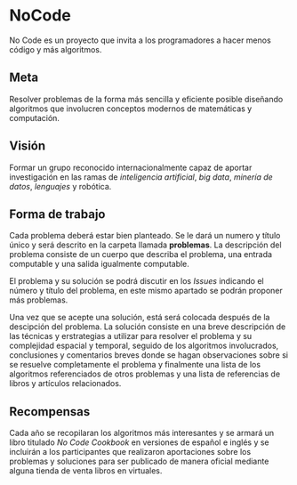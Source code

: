 # NoCode

No Code es un proyecto que invita a los programadores a hacer menos código y más algoritmos.

## Meta

Resolver problemas de la forma más sencilla y eficiente posible diseñando algoritmos que involucren conceptos modernos de matemáticas y computación.

## Visión

Formar un grupo reconocido internacionalmente capaz de aportar investigación en las ramas de _inteligencia artificial_, _big data_, _minería de datos_, _lenguajes_ y robótica.

## Forma de trabajo

Cada problema deberá estar bien planteado. Se le dará un numero y título único y será descrito en la carpeta llamada __problemas__. La descripción del problema consiste de un cuerpo que describa el problema, una entrada computable y una salida igualmente computable.

El problema y su solución se podrá discutir en los _Issues_ indicando el número y título del problema, en este mismo apartado se podrán proponer más problemas.

Una vez que se acepte una solución, está será colocada después de la descipción del problema. La solución consiste en una breve descripción de las técnicas y erstrategias a utilizar para resolver el problema y su complejidad espacial y temporal, seguido de los algoritmos involucrados, conclusiones y comentarios breves donde se hagan observaciones sobre si se resuelve completamente el problema y finalmente una lista de los algoritmos referenciados de otros problemas y una lista de referencias de libros y artículos relacionados.

## Recompensas

Cada año se recopilaran los algoritmos más interesantes y se armará un libro titulado _No Code Cookbook_ en versiones de español e inglés y se incluirán a los participantes que realizaron aportaciones sobre los problemas y soluciones para ser publicado de manera oficial mediante alguna tienda de venta libros en virtuales.
